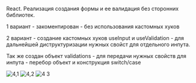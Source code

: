 React.
Реализация создания формы и ее валидация без сторонних библиотек.

1 вариант - закоментирован - без использования кастомных хуков

2 вариант - создание кастомных хуков useInput и useValidation - для дальнейшей диструктуризации нужных свойст для отдельного инпута. 

Так же создан объект validations - для передачи нужных свойств для инпута - перебор объект и конструкция switch/case

![4,1](https://user-images.githubusercontent.com/101303690/186929527-2f3d4db2-26ba-4b08-bbe6-8fbc1c96dc24.png)
![4,2](https://user-images.githubusercontent.com/101303690/186929533-cae16f3d-97ea-4f59-a9db-8cdf4c20fa36.png)
![4 3](https://user-images.githubusercontent.com/101303690/186929536-f7bf781c-721f-46ce-9a2b-22c646ab97ff.png)

